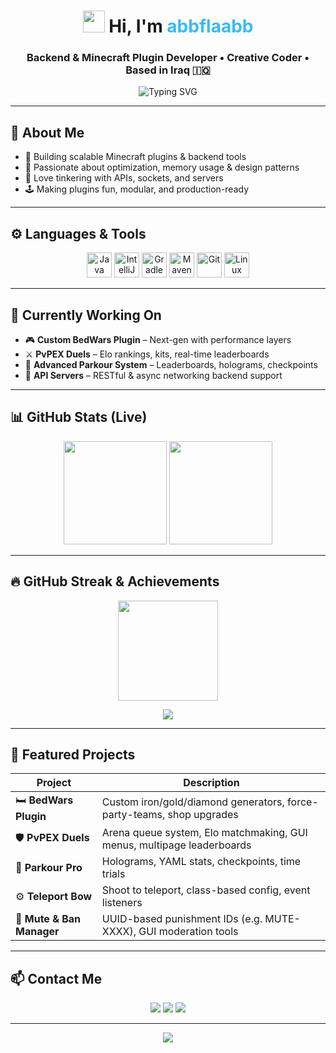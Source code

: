 <h1 align="center">
  <img src="https://media.giphy.com/media/hvRJCLFzcasrR4ia7z/giphy.gif" width="35"> 
  Hi, I'm <span style="color:#36BCF7;">abbflaabb</span>
</h1>

<h3 align="center">
  Backend & Minecraft Plugin Developer • Creative Coder • Based in Iraq 🇮🇶
</h3>

<p align="center">
  <img src="https://readme-typing-svg.demolab.com?font=Fira+Code&weight=500&size=22&pause=1000&color=36BCF7&center=true&vCenter=true&width=600&lines=Welcome+to+my+GitHub!;I'm+a+Backend+%26+Plugin+Developer.;I+love+Minecraft+plugin+development!;Always+learning+new+things+%F0%9F%9A%80" alt="Typing SVG" />
</p>

---

## 🚀 About Me

- 🔧 Building scalable Minecraft plugins & backend tools
- 🧠 Passionate about optimization, memory usage & design patterns
- 🔌 Love tinkering with APIs, sockets, and servers
- 🕹️ Making plugins fun, modular, and production-ready

---

## ⚙️ Languages & Tools

<p align="center">
  <img src="https://cdn.jsdelivr.net/gh/devicons/devicon/icons/java/java-original.svg" width="40" height="40" alt="Java" />
  <img src="https://cdn.jsdelivr.net/gh/devicons/devicon/icons/intellij/intellij-original.svg" width="40" height="40" alt="IntelliJ IDEA" />
  <img src="https://cdn.jsdelivr.net/gh/devicons/devicon/icons/gradle/gradle-original.svg" width="40" height="40" alt="Gradle" />
  <img src="https://cdn.jsdelivr.net/gh/devicons/devicon/icons/maven/maven-original.svg" width="40" height="40" alt="Maven" />
  <img src="https://cdn.jsdelivr.net/gh/devicons/devicon/icons/git/git-original.svg" width="40" height="40" alt="Git" />
  <img src="https://cdn.jsdelivr.net/gh/devicons/devicon/icons/linux/linux-original.svg" width="40" height="40" alt="Linux" />
</p>

---

## 🧠 Currently Working On

- 🎮 **Custom BedWars Plugin** – Next-gen with performance layers
- ⚔️ **PvPEX Duels** – Elo rankings, kits, real-time leaderboards
- 🧱 **Advanced Parkour System** – Leaderboards, holograms, checkpoints
- 📡 **API Servers** – RESTful & async networking backend support

---

## 📊 GitHub Stats (Live)

<p align="center">
  <img src="https://github-readme-stats.vercel.app/api?username=abbflaabb&show_icons=true&theme=tokyonight&border_radius=10" height="165"/>
  <img src="https://github-readme-stats.vercel.app/api/top-langs/?username=abbflaabb&layout=compact&theme=tokyonight" height="165"/>
</p>

---

## 🔥 GitHub Streak & Achievements

<p align="center">
  <img src="https://github-readme-streak-stats.herokuapp.com/?user=abbflaabb&theme=tokyonight" height="160"/>
</p>

<p align="center">
  <img src="https://github-profile-trophy.vercel.app/?username=abbflaabb&theme=tokyonight&no-frame=true&column=6&margin-w=15" />
</p>

---

## 🧩 Featured Projects

| Project | Description |
|--------|-------------|
| 🛏️ **BedWars Plugin** | Custom iron/gold/diamond generators, force-party-teams, shop upgrades |
| 🛡️ **PvPEX Duels** | Arena queue system, Elo matchmaking, GUI menus, multipage leaderboards |
| 🧱 **Parkour Pro** | Holograms, YAML stats, checkpoints, time trials |
| ⚙️ **Teleport Bow** | Shoot to teleport, class-based config, event listeners |
| 🧠 **Mute & Ban Manager** | UUID-based punishment IDs (e.g. MUTE-XXXX), GUI moderation tools |

---

## 📫 Contact Me

<p align="center">
  <a href="mailto:youremail@example.com"><img src="https://img.shields.io/badge/email-D14836?style=for-the-badge&logo=gmail&logoColor=white" /></a>
  <a href="https://discord.com/users/abbflaabb"><img src="https://img.shields.io/badge/Discord-abbflaabb-5865F2?style=for-the-badge&logo=discord&logoColor=white" /></a>
  <a href="https://yourwebsite.com"><img src="https://img.shields.io/badge/website-online-0aa?style=for-the-badge&logo=google-chrome&logoColor=white" /></a>
</p>

---

<p align="center">
  <img src="https://capsule-render.vercel.app/api?type=waving&color=36BCF7&height=120&section=footer"/>
</p>
